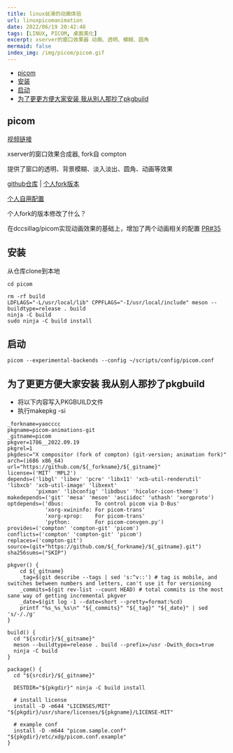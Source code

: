 ```yaml
---
title: linux丝滑的动画体验
url: linuxpicomanimation
date: 2022/06/19 20:42:48
tags: [LINUX, PICOM, 桌面美化]
excerpt: xserver的窗口效果器 动画、透明、模糊、圆角
mermaid: false
index_img: /img/picom/picom.gif
---
```


<!-- markdown-toc GitLab -->

* [picom](#picom)
* [安装](#安装)
* [启动](#启动)
* [为了更更方便大家安装 我从别人那抄了pkgbuild](#为了更更方便大家安装-我从别人那抄了pkgbuild)

<!-- markdown-toc -->

## picom

[视频链接](https://www.bilibili.com/video/bv19T411G7Eq)

xserver的窗口效果合成器, fork自 compton

提供了窗口的透明、背景模糊、淡入淡出、圆角、动画等效果

[github仓库](https://github.com/yshui/picom) | [个人fork版本](https://github.com/yaocccc/picom)

[个人自用配置](https://github.com/yaocccc/scripts/blob/master/config/picom.conf)

个人fork的版本修改了什么？

在dccsillag/picom实现动画效果的基础上，增加了两个动画相关的配置 [PR#35](https://github.com/dccsillag/picom/pull/35)

## 安装

从仓库clone到本地

```shell
cd picom

rm -rf build
LDFLAGS="-L/usr/local/lib" CPPFLAGS="-I/usr/local/include" meson --buildtype=release . build
ninja -C build
sudo ninja -C build install
```

## 启动

`picom --experimental-backends --config ~/scripts/config/picom.conf`

## 为了更更方便大家安装 我从别人那抄了pkgbuild

- 将以下内容写入PKGBUILD文件
- 执行makepkg -si

```plaintext
_forkname=yaocccc
pkgname=picom-animations-git
_gitname=picom
pkgver=1786__2022.09.19
pkgrel=1
pkgdesc="X compositor (fork of compton) (git-version; animation fork)"
arch=(i686 x86_64)
url="https://github.com/${_forkname}/${_gitname}"
license=('MIT' 'MPL2')
depends=('libgl' 'libev' 'pcre' 'libx11' 'xcb-util-renderutil' 'libxcb' 'xcb-util-image' 'libxext'
         'pixman' 'libconfig' 'libdbus' 'hicolor-icon-theme')
makedepends=('git' 'mesa' 'meson' 'asciidoc' 'uthash' 'xorgproto')
optdepends=('dbus:          To control picom via D-Bus'
            'xorg-xwininfo: For picom-trans'
            'xorg-xprop:    For picom-trans'
            'python:        For picom-convgen.py')
provides=('compton' 'compton-git' 'picom')
conflicts=('compton' 'compton-git' 'picom')
replaces=('compton-git')
source=(git+"https://github.com/${_forkname}/${_gitname}.git")
sha256sums=("SKIP")

pkgver() {
    cd ${_gitname}
    _tag=$(git describe --tags | sed 's:^v::') # tag is mobile, and switches between numbers and letters, can't use it for versioning
    _commits=$(git rev-list --count HEAD) # total commits is the most sane way of getting incremental pkgver
    _date=$(git log -1 --date=short --pretty=format:%cd)
    printf "%s_%s_%s\n" "${_commits}" "${_tag}" "${_date}" | sed 's/-/./g'
}

build() {
  cd "${srcdir}/${_gitname}"
  meson --buildtype=release . build --prefix=/usr -Dwith_docs=true
  ninja -C build
}

package() {
  cd "${srcdir}/${_gitname}"

  DESTDIR="${pkgdir}" ninja -C build install

  # install license
  install -D -m644 "LICENSES/MIT" "${pkgdir}/usr/share/licenses/${pkgname}/LICENSE-MIT"

  # example conf
  install -D -m644 "picom.sample.conf" "${pkgdir}/etc/xdg/picom.conf.example"
}
```
